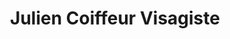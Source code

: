 ---
title: "Julien Coiffeur Visagiste"
url: /castine-en-plaine/julien-coiffeur-visagiste/
shop: coiffeur
---